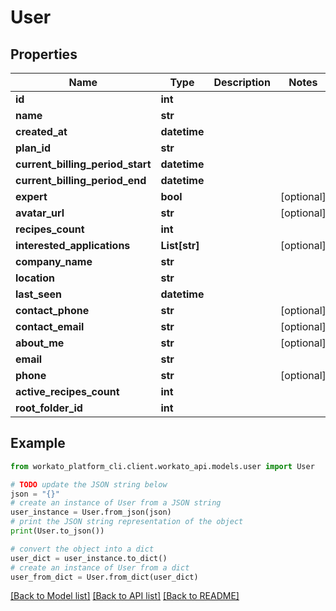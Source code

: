 # User


## Properties

Name | Type | Description | Notes
------------ | ------------- | ------------- | -------------
**id** | **int** |  | 
**name** | **str** |  | 
**created_at** | **datetime** |  | 
**plan_id** | **str** |  | 
**current_billing_period_start** | **datetime** |  | 
**current_billing_period_end** | **datetime** |  | 
**expert** | **bool** |  | [optional] 
**avatar_url** | **str** |  | [optional] 
**recipes_count** | **int** |  | 
**interested_applications** | **List[str]** |  | [optional] 
**company_name** | **str** |  | 
**location** | **str** |  | 
**last_seen** | **datetime** |  | 
**contact_phone** | **str** |  | [optional] 
**contact_email** | **str** |  | [optional] 
**about_me** | **str** |  | [optional] 
**email** | **str** |  | 
**phone** | **str** |  | [optional] 
**active_recipes_count** | **int** |  | 
**root_folder_id** | **int** |  | 

## Example

```python
from workato_platform_cli.client.workato_api.models.user import User

# TODO update the JSON string below
json = "{}"
# create an instance of User from a JSON string
user_instance = User.from_json(json)
# print the JSON string representation of the object
print(User.to_json())

# convert the object into a dict
user_dict = user_instance.to_dict()
# create an instance of User from a dict
user_from_dict = User.from_dict(user_dict)
```
[[Back to Model list]](../README.md#documentation-for-models) [[Back to API list]](../README.md#documentation-for-api-endpoints) [[Back to README]](../README.md)


